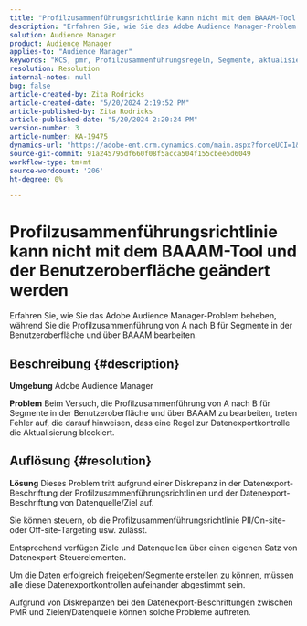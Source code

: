 ```yaml
---
title: "Profilzusammenführungsrichtlinie kann nicht mit dem BAAAM-Tool und der Benutzeroberfläche geändert werden"
description: "Erfahren Sie, wie Sie das Adobe Audience Manager-Problem beheben, während Sie die Profilzusammenführung von A nach B für Segmente in der Benutzeroberfläche und über BAAAM bearbeiten."
solution: Audience Manager
product: Audience Manager
applies-to: "Audience Manager"
keywords: "KCS, pmr, Profilzusammenführungsregeln, Segmente, aktualisieren, bearbeiten, FAQ-AAM, Adobe Audience Manager, kann nicht geändert werden, BAAAM-Tool"
resolution: Resolution
internal-notes: null
bug: false
article-created-by: Zita Rodricks
article-created-date: "5/20/2024 2:19:52 PM"
article-published-by: Zita Rodricks
article-published-date: "5/20/2024 2:20:24 PM"
version-number: 3
article-number: KA-19475
dynamics-url: "https://adobe-ent.crm.dynamics.com/main.aspx?forceUCI=1&pagetype=entityrecord&etn=knowledgearticle&id=7f22d003-b416-ef11-9f8a-6045bd026dc7"
source-git-commit: 91a245795df660f08f5acca504f155cbee5d6049
workflow-type: tm+mt
source-wordcount: '206'
ht-degree: 0%

---
```


# Profilzusammenführungsrichtlinie kann nicht mit dem BAAAM-Tool und der Benutzeroberfläche geändert werden


Erfahren Sie, wie Sie das Adobe Audience Manager-Problem beheben, während Sie die Profilzusammenführung von A nach B für Segmente in der Benutzeroberfläche und über BAAAM bearbeiten.

## Beschreibung {#description}


<b>Umgebung</b>
Adobe Audience Manager

<b>Problem</b>
Beim Versuch, die Profilzusammenführung von A nach B für Segmente in der Benutzeroberfläche und über BAAAM zu bearbeiten, treten Fehler auf, die darauf hinweisen, dass eine Regel zur Datenexportkontrolle die Aktualisierung blockiert.


## Auflösung {#resolution}


<b>Lösung</b>
Dieses Problem tritt aufgrund einer Diskrepanz in der Datenexport-Beschriftung der Profilzusammenführungsrichtlinien und der Datenexport-Beschriftung von Datenquelle/Ziel auf.

Sie können steuern, ob die Profilzusammenführungsrichtlinie PII/On-site- oder Off-site-Targeting usw. zulässt.

Entsprechend verfügen Ziele und Datenquellen über einen eigenen Satz von Datenexport-Steuerelementen.

Um die Daten erfolgreich freigeben/Segmente erstellen zu können, müssen alle diese Datenexportkontrollen aufeinander abgestimmt sein.

Aufgrund von Diskrepanzen bei den Datenexport-Beschriftungen zwischen PMR und Zielen/Datenquelle können solche Probleme auftreten.
